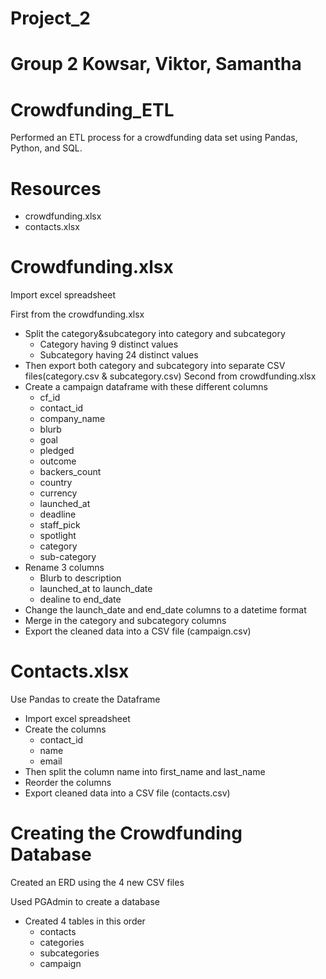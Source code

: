 # Project_2 
# Group 2 Kowsar, Viktor, Samantha
# Crowdfunding_ETL
Performed an ETL process for a crowdfunding data set using Pandas, Python, and SQL.
# Resources
-  crowdfunding.xlsx
-  contacts.xlsx
# Crowdfunding.xlsx
Import excel spreadsheet

First from the crowdfunding.xlsx
- Split the category&subcategory into category and subcategory
    - Category having 9 distinct values
    - Subcategory having 24 distinct values
- Then export both category and subcategory into separate CSV files(category.csv & subcategory.csv)
Second from crowdfunding.xlsx
- Create a campaign dataframe with these different columns
  - cf_id
  - contact_id
  - company_name
  - blurb
  - goal
  - pledged
  - outcome
  - backers_count
  - country
  - currency
  - launched_at
  - deadline
  - staff_pick
  - spotlight
  - category
  - sub-category
- Rename 3 columns
  - Blurb to description
  - launched_at to launch_date
  - dealine to end_date	
- Change the launch_date and end_date columns to a datetime format
- Merge in the category and subcategory columns
- Export the cleaned data into a CSV file (campaign.csv)
# Contacts.xlsx
Use Pandas to create the Dataframe
- Import excel spreadsheet
- Create the columns
  - contact_id
  - name
  - email
- Then split the column name into first_name and last_name
- Reorder the columns
- Export cleaned data into a CSV file (contacts.csv)
# Creating the Crowdfunding Database
Created an ERD using the 4 new CSV files

Used PGAdmin to create a database
- Created 4 tables in this order
    - contacts
    - categories
    - subcategories
    - campaign

  
